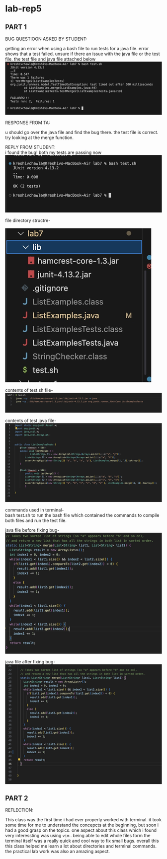 # lab-rep5

## PART 1

BUG QUESTIOON ASKED BY STUDENT: <br>

getting an error when using a bash file to run tests for a java file.
error shows that a test failed. unsure if there an issue with the java file or the test file.
the test file and java file attached below
![IMAGE](5BD59100-037D-4218-AB72-182A57DD3C55.jpeg)


RESPONSE FROM TA: <br>

u should go over the java file and find the bug there. the test file is correct. try looking at the merge function.

REPLY FROM STUDENT: <br> 
i found the bug! both my tests are passing now 
![IMAGE](79708657-99AF-4717-82C1-6889386418B4_4_5005_c.jpeg)


file directory structre- <br>  
![IMAGE](660D38F3-06D8-41DC-ADD1-0A5D4E6D10D9.jpeg)

contents of test.sh file- <br>
![IMAGE](5C9BE2A9-86B1-46E9-819A-2743BECB4355.jpeg)

contents of test java file- <br>
![IMAGE](5A674DCA-F6AE-4632-AF30-A9B022C4BC73.jpeg)

commands used in terminal- <br> 
bash test.sh to run the bash file which contained the commands to compile both files and run the test file.

java file before fixing bug- <br>
![IMAGE](BF4ACC84-DD13-4D0D-9A91-36887690DC5C.jpeg)

java file after fixing bug- <br>
![IMAGE](5F26F039-747B-4695-968A-94D08C76DC3B.jpeg)


















## PART 2

REFLECTION:

This class was the first time i had ever properly worked with terminal. it took some time for me to understand the concepcts at the beginning, but soon i had a good grasp on the topics. one aspect about this class which i found very interessting was using `vim` . being able to edit whole files form the terminal itself was a really quick and cool way to fix small bugs. overall this this class helped me learn a lot about directories and terminal commands. the practical lab work was also an amazing aspect.
